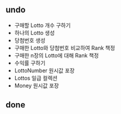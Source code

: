 ## undo
 * 구매할 Lotto 개수 구하기
 * 하나의 Lotto 생성
 * 당첨번호 생성
 * 구매한 Lotto와 당첨번호 비교하여 Rank 책정
 * 구매한 n장의 Lotto에 대해 Rank 책정
 * 수익률 구하기
 * LottoNumber 원시값 포장
 * Lottos 일급 컬렉션
 * Money 원시값 포장

## done
 
 